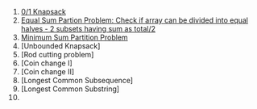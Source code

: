 1. [0/1 Knapsack](https://practice.geeksforgeeks.org/problems/0-1-knapsack-problem/0)
2. [Equal Sum Partion Problem: Check if array can be divided into equal halves - 2 subsets having sum as total/2](https://leetcode.com/problems/partition-equal-subset-sum/submissions/)
3. [Minimum Sum Partition Problem](https://practice.geeksforgeeks.org/problems/minimum-sum-partition/0)
4. [Unbounded Knapsack]
5. [Rod cutting problem]
6. [Coin change I]
7. [Coin change II]
8. [Longest Common Subsequence]
9. [Longest Common Substring]
10. 
